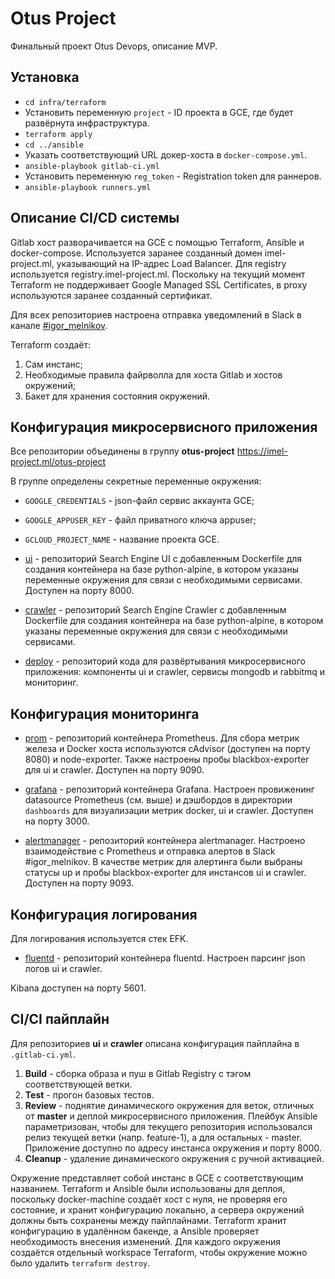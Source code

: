 # Otus Project

Финальный проект Otus Devops, описание  MVP.

## Установка

- `cd infra/terraform`
- Установить переменную `project` - ID проекта в GCE, где будет развёрнута инфраструктура.
- `terraform apply`
- `cd ../ansible`
- Указать соответствующий URL докер-хоста в `docker-compose.yml`.
- `ansible-playbook gitlab-ci.yml`
- Установить переменную `reg_token` - Registration token для раннеров.
- `ansible-playbook runners.yml`

## Описание CI/CD системы

Gitlab хост разворачивается на GCE с помощью Terraform, Ansible и docker-compose. Используется заранее созданный домен imel-project.ml, указывающий на IP-адрес Load Balancer.
Для registry используется registry.imel-project.ml. Поскольку на текущий момент Terraform не поддерживает Google Managed SSL Certificates, в proxy используются заранее созданный сертификат.

Для всех репозиториев настроена отправка уведомлений в Slack в канале [#igor_melnikov](https://devops-team-otus.slack.com/messages/CDCDS945V/).

Terraform создаёт:
1. Сам инстанс;
2. Необходимые правила файрволла для хоста Gitlab и хостов окружений;
3. Бакет для хранения состояния окружений. 

## Конфигурация микросервисного приложения

Все репозитории объединены в группу **otus-project** https://imel-project.ml/otus-project

В группе определены секретные переменные окружения:

- `GOOGLE_CREDENTIALS` - json-файл сервис аккаунта GCE;
- `GOOGLE_APPUSER_KEY` - файл приватного ключа appuser;
- `GCLOUD_PROJECT_NAME` - название проекта GCE.

- [ui](https://imel-project.ml/otus-project/ui/) - репозиторий Search Engine UI с добавленным Dockerfile для создания контейнера на базе python-alpine, в котором указаны переменные окружения для связи с необходимыми сервисами. Доступен на порту 8000.
 
- [crawler](https://imel-project.ml/otus-project/crawler/) - репозиторий Search Engine Crawler с добавленным Dockerfile для создания контейнера на базе python-alpine, в котором указаны переменные окружения для связи с необходимыми сервисами.
  
- [deploy](https://imel-project.ml/otus-project/deploy/) - репозиторий кода для развёртывания микросервисного приложения: компоненты ui и crawler, сервисы mongodb и rabbitmq и мониторинг.

## Конфигурация мониторинга

- [prom](https://imel-project.ml/otus-project/prom/) - репозиторий контейнера Prometheus. Для сбора метрик железа и Docker хоста используются cAdvisor (доступен на порту 8080) и node-exporter. Также настроены пробы blackbox-exporter для ui и crawler. Доступен на порту 9090.

- [grafana](https://imel-project.ml/otus-project/grafana/) - репозиторий контейнера Grafana. Настроен провиженинг datasource Prometheus (см. выше) и дэшбордов в директории `dashboards` для визуализации метрик docker, ui и crawler. Доступен на порту 3000.

- [alertmanager](https://imel-project.ml/otus-project/alertmanager/) - репозиторий контейнера alertmanager. Настроено взаимодействие с Prometheus и отправка алертов в Slack #igor_melnikov. В качестве метрик для алертинга были выбраны статусы up и пробы blackbox-exporter для инстансов ui и crawler. Доступен на порту 9093.

## Конфигурация логирования

Для логирования используется стек EFK.

- [fluentd](https://imel-project.ml/otus-project/fluentd) - репозиторий контейнера fluentd. Настроен парсинг json логов ui и crawler.

Kibana доступен на порту 5601.
  
## CI/CI пайплайн

Для репозиториев **ui** и **crawler** описана конфигурация пайплайна в `.gitlab-ci.yml`.

1. **Build** - сборка образа и пуш в Gitlab Registry с тэгом соответствующей ветки.
2. **Test** - прогон базовых тестов.
3. **Review** - поднятие динамического окружения для веток, отличных от **master** и деплой микросервисного приложения. Плейбук Ansible параметризован, чтобы для текущего репозитория использовался релиз текущей ветки (напр. feature-1), а для остальных - master. Приложение доступно по адресу инстанса окружения и порту 8000.
4. **Cleanup** - удаление динамического окружения с ручной активацией. 

Окружение представляет собой инстанс в GCE с соответствующим названием.
Terraform и Ansible были использованы для деплоя, поскольку docker-machine создаёт хост с нуля, не проверяя его состояние, и хранит конфигурацию локально, а сервера окружений должны быть сохранены между пайплайнами. Terraform хранит конфигурацию в удалённом бакенде, а Ansible проверяет необходимость внесения изменений. Для каждого окружения создаётся отдельный workspace Terraform, чтобы окружение можно было удалить `terraform destroy`.
